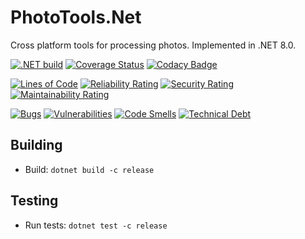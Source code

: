 # PhotoTools.Net

Cross platform tools for processing photos. Implemented in .NET 8.0.

[![.NET build](https://github.com/hajduakos/PhotoToolsDotNet/actions/workflows/dotnetcore.yml/badge.svg)](https://github.com/hajduakos/PhotoToolsDotNet/actions/workflows/dotnetcore.yml)
[![Coverage Status](https://coveralls.io/repos/github/hajduakos/PhotoToolsDotNet/badge.svg?branch=master)](https://coveralls.io/github/hajduakos/PhotoToolsDotNet?branch=master)
[![Codacy Badge](https://app.codacy.com/project/badge/Grade/f1e1a88cd6f54620bd35267fdb96fb62)](https://www.codacy.com/gh/hajduakos/PhotoToolsDotNet/dashboard?utm_source=github.com&amp;utm_medium=referral&amp;utm_content=hajduakos/PhotoToolsDotNet&amp;utm_campaign=Badge_Grade)

[![Lines of Code](https://sonarcloud.io/api/project_badges/measure?project=hajduakos_PhotoToolsDotNet&metric=ncloc)](https://sonarcloud.io/summary/new_code?id=hajduakos_PhotoToolsDotNet)
[![Reliability Rating](https://sonarcloud.io/api/project_badges/measure?project=hajduakos_PhotoToolsDotNet&metric=reliability_rating)](https://sonarcloud.io/summary/new_code?id=hajduakos_PhotoToolsDotNet)
[![Security Rating](https://sonarcloud.io/api/project_badges/measure?project=hajduakos_PhotoToolsDotNet&metric=security_rating)](https://sonarcloud.io/summary/new_code?id=hajduakos_PhotoToolsDotNet)
[![Maintainability Rating](https://sonarcloud.io/api/project_badges/measure?project=hajduakos_PhotoToolsDotNet&metric=sqale_rating)](https://sonarcloud.io/summary/new_code?id=hajduakos_PhotoToolsDotNet)

[![Bugs](https://sonarcloud.io/api/project_badges/measure?project=hajduakos_PhotoToolsDotNet&metric=bugs)](https://sonarcloud.io/summary/new_code?id=hajduakos_PhotoToolsDotNet)
[![Vulnerabilities](https://sonarcloud.io/api/project_badges/measure?project=hajduakos_PhotoToolsDotNet&metric=vulnerabilities)](https://sonarcloud.io/summary/new_code?id=hajduakos_PhotoToolsDotNet)
[![Code Smells](https://sonarcloud.io/api/project_badges/measure?project=hajduakos_PhotoToolsDotNet&metric=code_smells)](https://sonarcloud.io/summary/new_code?id=hajduakos_PhotoToolsDotNet)
[![Technical Debt](https://sonarcloud.io/api/project_badges/measure?project=hajduakos_PhotoToolsDotNet&metric=sqale_index)](https://sonarcloud.io/summary/new_code?id=hajduakos_PhotoToolsDotNet)

## Building

- Build: `dotnet build -c release`

## Testing

- Run tests: `dotnet test -c release`
